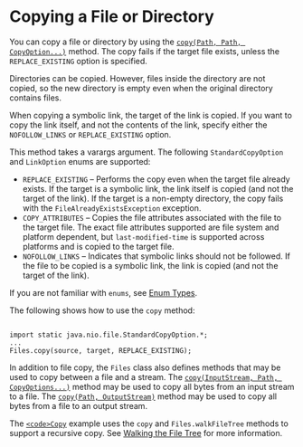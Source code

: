 
# Copying a File or Directory

You can copy a file or directory by using the 
[`copy(Path, Path, CopyOption...)`](https://docs.oracle.com/javase/8/docs/api/java/nio/file/Files.html#copy-java.nio.file.Path-java.nio.file.Path-java.nio.file.CopyOption...-) method. The copy fails if the target file exists, unless the `REPLACE_EXISTING` option is specified.

Directories can be copied. However, files inside the directory are not copied, so the new directory is empty even when the original directory contains files.

When copying a symbolic link, the target of the link is copied. If you want to copy the link itself, and not the contents of the link, specify either the `NOFOLLOW_LINKS` or `REPLACE_EXISTING` option.

This method takes a varargs argument. The following `StandardCopyOption` and `LinkOption` enums are supported:

- `REPLACE_EXISTING` &#8211; Performs the copy even when the target file already exists. If the target is a symbolic link, the link itself is copied (and not the target of the link). If the target is a non-empty directory, the copy fails with the `FileAlreadyExistsException` exception.
- `COPY_ATTRIBUTES` &#8211; Copies the file attributes associated with the file to the target file. The exact file attributes supported are file system and platform dependent, but `last-modified-time` is supported across platforms and is copied to the target file.
- `NOFOLLOW_LINKS` &#8211; Indicates that symbolic links should not be followed. If the file to be copied is a symbolic link, the link is copied (and not the target of the link).

If you are not familiar with `enums`, see 
[Enum Types](../../java/javaOO/enum.html).

The following shows how to use the `copy` method:

```

import static java.nio.file.StandardCopyOption.*;
...
Files.copy(source, target, REPLACE_EXISTING);

```

In addition to file copy, the `Files` class also defines methods that may be used to copy between a file and a stream. The 
[`copy(InputStream, Path, CopyOptions...)`](https://docs.oracle.com/javase/8/docs/api/java/nio/file/Files.html#copy-java.io.InputStream-java.nio.file.Path-java.nio.file.CopyOption...-) method may be used to copy all bytes from an input stream to a file. The 
[`copy(Path, OutputStream)`](https://docs.oracle.com/javase/8/docs/api/java/nio/file/Files.html#copy-java.nio.file.Path-java.io.OutputStream-) method may be used to copy all bytes from a file to an output stream.

The 
[`<code>Copy`</code>](examples/Copy.java) example uses the `copy` and `Files.walkFileTree` methods to support a recursive copy. See 
[Walking the File Tree](walk.html) for more information.
